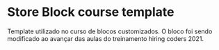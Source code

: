 # Store Block course template

Template utilizado no curso de blocos customizados. O bloco foi sendo modificado ao avançar das aulas do treinamento hiring coders 2021.
